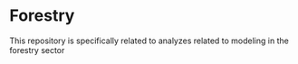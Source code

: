 # Forestry
This repository is specifically related to analyzes related to modeling in the forestry sector
